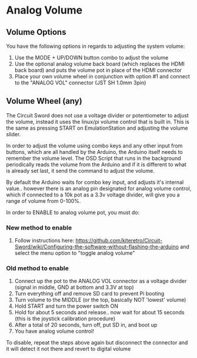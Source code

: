 # Analog Volume

## Volume Options
You have the following options in regards to adjusting the system volume:

1. Use the MODE + UP/DOWN button combo to adjust the volume
2. Use the optional analog volume back board (which replaces the HDMI back board) and puts the volume pot in place of the HDMI connector
3. Place your own volume wheel in conjunction with option #1 and connect to the "ANALOG VOL" connector (JST SH 1.0mm 3pin)

## Volume Wheel (any)
The Circuit Sword does not use a voltage divider or potentiometer to adjust the volume, instead it uses the linux/pi volume control that is built in. This is the same as pressing START on EmulationStation and adjusting the volume slider.

In order to adjust the volume using combo keys and any other input from buttons, which are all handled by the Arduino, the Arduino itself needs to remember the volume level. The OSD Script that runs in the background periodically reads the volume from the Arduino and if it is different to what is already set last, it send the command to adjust the volume.

By default the Arduino waits for combo key input, and adjusts it's internal value.. however there is an analog pin designated for analog volume control, which if connected to a 10k pot as a 3.3v voltage divider, will give you a range of volume from 0-100%.

In order to ENABLE to analog volume pot, you must do:

### New method to enable
1. Follow instructions here: https://github.com/kiteretro/Circuit-Sword/wiki/Configuring-the-software-without-flashing-the-arduino and select the menu option to "toggle analog volume"

### Old method to enable
1. Connect up the pot to the ANALOG VOL connector as a voltage divider (signal in middle, GND at bottom and 3.3V at top)
2. Turn everything off and remove SD card to prevent Pi booting
3. Turn volume to the MIDDLE (or the top, basically NOT 'lowest' volume)
4. Hold START and turn the power switch ON
5. Hold for about 5 seconds and release.. now wait for about 15 seconds (this is the joystick calibration procedure)
6. After a total of 20 seconds, turn off, put SD in, and boot up
7. You have analog volume control!

To disable, repeat the steps above again but disconnect the connector and it will detect it not there and revert to digital volume